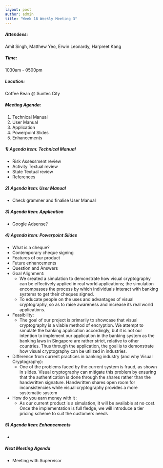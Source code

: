 ```yaml
---
layout: post
author: admin
title: "Week 18 Weekly Meeting 3"
---
```


##### Attendees:
Amit Singh, Matthew Yeo, Erwin Leonardy, Harpreet Kang

##### Time:
1030am - 0500pm

##### Location: 
Coffee Bean @ Suntec City

##### Meeting Agenda:
1. Technical Manual
2. User Manual
3. Application
4. Powerpoint Slides
5. Enhancements

##### 1) Agenda item: Technical Manual
- Risk Assessment review
- Activity Textual review
- State Textual review
- References

##### 2) Agenda item: User Manual
- Check grammer and finalise User Manual

##### 3) Agenda item: Application
- Google Adsense?

##### 4) Agenda item: Powerpoint Slides
- What is a cheque?
- Contemporary cheque signing
- Features of our product
- Future enhancements
- Question and Answers
- Goal Alignment:
  - We created a simulation to demonstrate how visual cryptography can be effectively applied in real world applications; the simulation encompasses the process by which individuals interact with banking systems to get their cheques signed.
  - To educate people on the uses and advantages of visual cryptography, so as to raise awareness and increase its real world applications.
- Feasibility:
  - The goal of our project is primarily to showcase that visual cryptography is a viable method of encryption. We attempt to simulate the banking application accordingly, but it is not our intention to implement our application in the banking system as the banking laws in Singapore are rather strict, relative to other countries. Thus through the application, the goal is to demonstrate how visual cryptography can be utilized in industries.
- Difference from current practices in banking industry (and why Visual Cryptography):
  - One of the problems faced by the current system is fraud, as shown in slides. Visual cryptography can mitigate this problem by ensuring that the authentication is done through the shares rather than the handwritten signature. Handwritten shares open room for inconsistencies while visual cryptography provides a more systematic system
- How do you earn money with it :
  - As our current product is a simulation, it will be available at no cost. Once the implementation is full fledge, we will introduce a tier pricing scheme to suit the customers needs

##### 5) Agenda item: Enhancements
- 

##### Next Meeting Agenda
- Meeting with Supervisor
